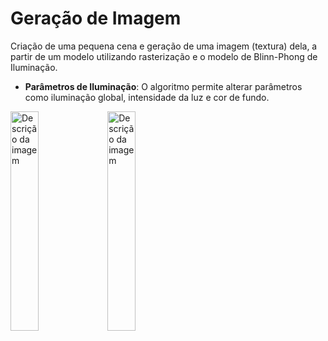 # Geração de Imagem

Criação de uma pequena cena e geração de uma imagem (textura) dela, a partir de um modelo utilizando rasterização e o modelo de Blinn-Phong de Iluminação.

- **Parâmetros de Iluminação**: O algoritmo permite alterar parâmetros como iluminação global, intensidade da luz e cor de fundo.


<img src="https://github.com/user-attachments/assets/0bb79e89-4076-44b3-ad10-c5bd32826771" alt="Descrição da imagem" width="30%"/>
<img src="https://github.com/user-attachments/assets/8174c2fa-9b00-4458-b4e4-9a8531e17c07" alt="Descrição da imagem" width="30%"/>
